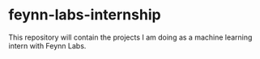 # feynn-labs-internship
This repository will contain the projects I am doing as a machine learning intern with Feynn Labs.
